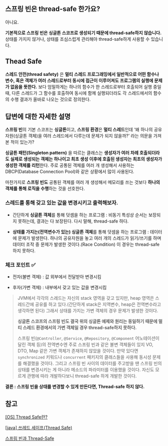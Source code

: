 ## 스프링 빈은 thread-safe 한가요?

아니요.

**기본적으로 스프링 빈은 싱글톤 스코프로 생성되기 때문에 thread-safe하지 않습니다.** 상태를 가지지 않거나, 상태를 조심스럽게 관리해야 thread-safe하게 사용할 수 있습니다.

## **Thead Safe**

**스레드 안전(thread safety)** 은 **멀티 스레드 프로그래밍에서 일반적으로 어떤 함수나 변수, 혹은 객체가 여러 스레드로부터 동시에 접근이 이루어져도 프로그램의 실행에 문제가 없음을 뜻한다.** 보다 엄밀하게는 하나의 함수가 한 스레드로부터 호출되어 실행 중일 때, 다른 스레드가 그 함수를 호출하여 동시에 함께 실행되더라도 각 스레드에서의 함수의 수행 결과가 올바로 나오는 것으로 정의한다.

## 답변에 대한 자세한 설명

**스프링 빈**의 기본 스코프는 **싱글톤**이고, **스프링 환경**은 **멀티 스레드**인데 ‘왜 하나의 공유자원(싱글톤 객체)을 여러 스레드에서 다루는데 문제가 되지 않을까?’ 라는 의문을 가져본 적이 있는가?

**싱글톤 패턴(Singleton pattern)** 을 따르는 클래스는 **생성자가 여러 차례 호출되더라도 실제로 생성되는 객체는 하나이고 최초 생성 이후에 호출된 생성자는 최초의 생성자가 생성한 객체를 리턴**한다. 주로 공통된 객체를 여러 개 생성해서 사용하는 DBCP(Database Connection Pool)와 같은 상황에서 많이 사용된다.

마찬가지로 **스프링 빈도** 공통된 객체를 여러 개 생성해서 메모리를 쓰는 것보다 **하나의 객체를 통해 로직을 수행**하는 것을 선호한다.

### 스레드를 통해 갖고 있는 값을 변경시키고 출력해보자.

- 간단하게 **싱글톤 객체**를 통해 덧셈을 하는 프로그램 : 비동기 특성상 순서는 보장되지 못하는데, 결과는 다 보장된다. 다시 말해, thread-safe 하다.

- **상태를 가지는(전역변수가 있는) 싱글톤 객체**를 통해 덧셈을 하는 프로그램 : 데이터에 문제가 발생한다. 하나의 공유자원을 놓고 여러 개의 스레드가 읽기/쓰기를 하며 데이터 조작 중 문제가 발생한 것이다.(Race Condition) 이 경우는 thread-safe 하지 못하다.

### 체크 포인트 ✅

- 전자(불변 객체) : 값 외부에서 전달받아 변경시킴

- 후자(가변 객체) : 내부에서 갖고 있는 값을 변경시킴

> JVM에서 각각의 스레드는 자신의 stack 영역을 갖고 있지만, heap 영역은 스레드간에 공유를 하고 있다.(간단하게 stack은 지역변수, heap은 전역변수라고 생각하면 된다) 그래서 상태를 가지는 가변 객체의 경우 문제가 발생한 것이다.
>
> **싱글톤 스코프의 스프링 빈도 결국 위의 싱글톤 예제와 원리는 동일하기 때문에 멀티 스레드 환경에서의 가변 객체일 경우 thread-safe하지 못하다.**
>
> 스프링 빈(`@Controller`, `@Service`, `@Repository`, `@Component` 어노테이션이 달린 객체 등)의 전역변수엔 주로 스프링 빈과 같은 불변 객체들이 있지 VO, DTO, Map 같은 가변 객체가 존재하지 않았을 것이다. 만약 있다면 `synchronized` 키워드나 `concurrent` 패키지의 클래스들을 사용해 동시성 문제를 해결했을 것이다. 그리고 스프링 빈 사이의 데이터를 주고받을 땐 스프링 빈의 상태를 변경시키는 게 아니라 메소드의 파라미터를 이용했을 것이다. 자신도 모르게 관행에 따라 개발하다보니 thread-safe 하게 개발한 것이다.

**결론 : 스프링 빈을 상태를 변경할 수 있게 만든다면, Thread-safe 하지 않다.**

## 참고

[[OS] Thread Safe란?](https://gompangs.tistory.com/entry/OS-Thread-Safe란)

[[java] 쓰레드 세이프(Thread Safe)](https://ldh-6019.tistory.com/481)

[스프링 빈과 Thread-Safe](https://ehdvudee.tistory.com/18)

